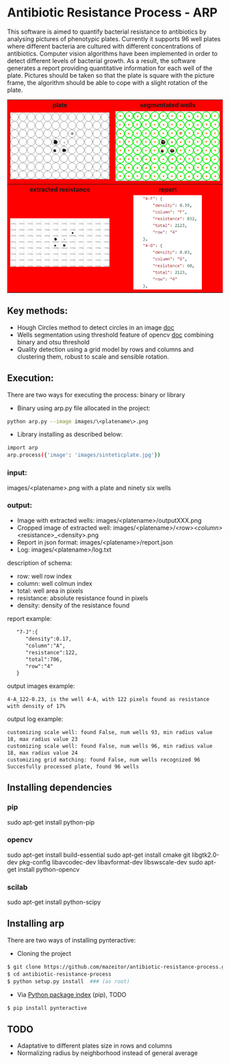 # Antibiotic Resistance Process - ARP
This software is aimed to quantify bacterial resistance to antibiotics by analysing pictures of phenotypic plates. Currently it supports 96 well plates where different bacteria are cultured with different concentrations of antibiotics. Computer vision algorithms have been implemented in order to detect different levels of bacterial growth. As a result, the software generates a report providing quantitative information for each well of the plate. Pictures should be taken so that the plate is square with the picture frame, the algorithm should be able to cope with a slight rotation of the plate.

<table>
  <colgroup>
    <col span="2" style="background-color:red">
    <col style="background-color:yellow">
  </colgroup>
  <tr>
    <th>plate</th>
    <th>segmentated wells</th>
  </tr>
  <tr>
    <td align="middle"><img src="images/sinteticplatebac.jpg" width="480"></td>
    <td align="middle"><img src="output/sinteticplatebac/output2.jpg" width="480"></td>
  </tr>
    <tr>
    <th>extracted resistance</th>
    <th>report</th>
  </tr>
  <tr>
    <td align="middle"><img src="output/sinteticplatebac/report.png" width="480"></td>
    <td align="middle"><img src="output/sinteticplatebac/report_json.png" width="160"></td>
  </tr>
</table>

## Key methods:
* Hough Circles method to detect circles in an image [doc](http://docs.opencv.org/2.4/doc/tutorials/imgproc/imgtrans/hough_circle/hough_circle.html)
* Wells segmentation using threshold feature of opencv [doc](http://docs.opencv.org/2.4/modules/imgproc/doc/miscellaneous_transformations.html#threshold) combining binary and otsu threshold
* Quality detection using a grid model by rows and columns and clustering them, robust to scale and sensible rotation.

## Execution:
There are two ways for executing the process: binary or library
* Binary using arp.py file allocated in the project:
```bash
python arp.py --image images/\<platename\>.png
```
* Library installing as described below:
```bash
import arp
arp.process({'image': 'images/sinteticplate.jpg'})
```

### input:
images/\<platename\>.png with a plate and ninety six wells

### output:
* Image with extracted wells: images/\<platename\>/outputXXX.png 
* Cropped image of extracted well: images/\<platename\>/\<row\>_\<column\>_\<resistance\>_\<density\>.png
* Report in json format: images/\<platename\>/report.json
* Log: images/\<platename\>/log.txt 

description of schema:
* row: well row index
* column: well colmun index
* total: well area in pixels
* resistance: absolute resistance found in pixels
* density: density of the resistance found

report example:
```
   "7-J":{  
      "density":0.17,
      "column":"A",
      "resistance":122,
      "total":706,
      "row":"4"
   }
```
output images example:
```  
4-A_122-0.23, is the well 4-A, with 122 pixels found as resistance with density of 17%
```
output log example:
```
customizing scale well: found False, num wells 93, min radius value 18, max radius value 23
customizing scale well: found False, num wells 96, min radius value 18, max radius value 24
customizing grid matching: found False, num wells recognized 96
Succesfully processed plate, found 96 wells
```

## Installing dependencies
### pip
sudo apt-get install python-pip
### opencv
sudo apt-get install build-essential
sudo apt-get install cmake git libgtk2.0-dev pkg-config libavcodec-dev libavformat-dev libswscale-dev
sudo apt-get install python-opencv
### scilab
sudo apt-get install python-scipy

## Installing arp
There are two ways of installing pynteractive:
* Cloning the project

```bash
$ git clone https://github.com/mazeitor/antibiotic-resistance-process.git
$ cd antibiotic-resistance-process
$ python setup.py install  ### (as root)
```
* Via [Python package index](https://pypi.python.org/pypi/pip) (pip), TODO
```bash
$ pip install pynteractive
```

## TODO
* Adaptative to different plates size in rows and columns 
* Normalizing radius by neighborhood instead of general average
